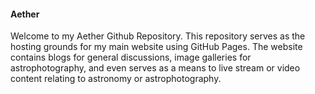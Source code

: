 #### Aether
Welcome to my Aether Github Repository. This repository serves as the hosting grounds for my main website using GitHub Pages. The website contains blogs for general discussions, image galleries for astrophotography, and even serves as a means to live stream or video content relating to astronomy or astrophotography.
